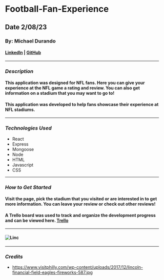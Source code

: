 # Football-Fan-Experience

## Date 2/08/23

### By: Michael Durando

#### [LinkedIn](https://www.linkedin.com/in/michael-durando-101050138/) | [GitHub](https://github.com/mjdurando82)

---

### **_Description_**

#### This application was designed for NFL fans. Here you can give your experience at the NFL game a rating and review. You can also get information on a stadium that you may want to go to!

#### This application was developed to help fans showcase their experience at NFL stadiums.

---

### **_Technologies Used_**

- React
- Express
- Mongoose
- Node
- HTML
- Javascript
- CSS

---

### **_How to Get Started_**

#### Visit the page, pick the stadium that you visited or are interested in to get more information. You can leave your review or check out other reviews!

#### A Trello board was used to track and organize the development progress and can be viewed here. [Trello](https://trello.com/b/9x63GvUm/football-fan-experience)

---

#### ![Linc](https://www.visitphilly.com/wp-content/uploads/2017/12/lincoln-financial-field-eagles-fireworks-587.jpg)

####

---

### **_Credits_**

- https://www.visitphilly.com/wp-content/uploads/2017/12/lincoln-financial-field-eagles-fireworks-587.jpg

```

```
